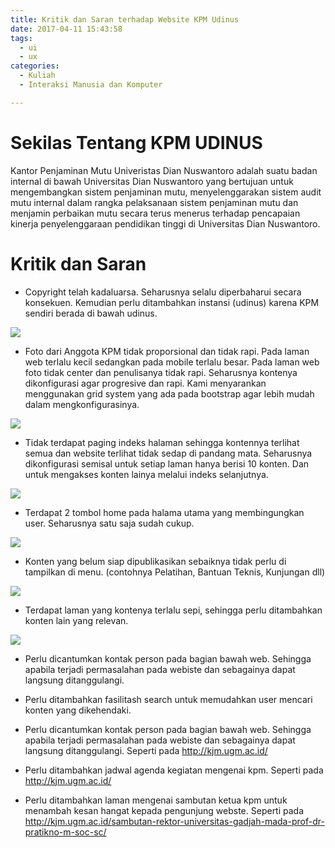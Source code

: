 ```yaml
---
title: Kritik dan Saran terhadap Website KPM Udinus
date: 2017-04-11 15:43:58
tags:
  - ui
  - ux
categories:
  - Kuliah
  - Interaksi Manusia dan Komputer

---
```


# Sekilas Tentang KPM UDINUS
Kantor Penjaminan Mutu Univeristas Dian Nuswantoro adalah suatu badan internal di bawah Universitas Dian Nuswantoro yang bertujuan untuk mengembangkan sistem penjaminan mutu, menyelenggarakan sistem audit mutu internal dalam rangka pelaksanaan sistem penjaminan mutu dan menjamin perbaikan mutu secara terus menerus terhadap pencapaian kinerja penyelenggaraan pendidikan tinggi di Universitas Dian Nuswantoro.

# Kritik dan Saran
- Copyright telah kadaluarsa. Seharusnya selalu diperbaharui secara konsekuen. Kemudian perlu ditambahkan instansi (udinus) karena KPM sendiri berada di bawah udinus.

![](/images/kritik-kpm-udinus/copyright.png)


- Foto dari Anggota KPM tidak proporsional dan tidak rapi. Pada laman web terlalu kecil sedangkan pada mobile terlalu besar. Pada laman web foto tidak center dan penulisanya tidak rapi. Seharusnya kontenya dikonfigurasi agar progresive dan rapi. Kami menyarankan menggunakan grid system yang ada pada bootstrap agar lebih mudah dalam mengkonfigurasinya.

![](/images/kritik-kpm-udinus/foto.png)


- Tidak terdapat paging indeks halaman sehingga kontennya terlihat semua dan website terlihat tidak sedap di pandang mata. Seharusnya dikonfigurasi semisal untuk setiap laman hanya berisi 10 konten. Dan untuk mengakses konten lainya melalui indeks selanjutnya.

![](/images/kritik-kpm-udinus/index.png)


- Terdapat 2 tombol home pada halama utama yang membingungkan user. Seharusnya satu saja sudah cukup.

![](/images/kritik-kpm-udinus/home.png)


- Konten yang belum siap dipublikasikan sebaiknya tidak perlu di tampilkan di menu. (contohnya Pelatihan, Bantuan Teknis, Kunjungan dll)

![](/images/kritik-kpm-udinus/cp.png)


- Terdapat laman yang kontenya terlalu sepi, sehingga perlu ditambahkan konten lain yang relevan.

![](/images/kritik-kpm-udinus/lamankosong.png)


- Perlu dicantumkan kontak person pada bagian bawah web. Sehingga apabila terjadi permasalahan pada webiste dan sebagainya dapat langsung ditanggulangi.


- Perlu ditambahkan fasilitash search untuk memudahkan user mencari konten yang dikehendaki.



- Perlu dicantumkan kontak person pada bagian bawah web. Sehingga apabila terjadi permasalahan pada webiste dan sebagainya dapat langsung ditanggulangi. Seperti pada  http://kjm.ugm.ac.id/


- Perlu ditambahkan jadwal agenda kegiatan mengenai kpm. Seperti pada http://kjm.ugm.ac.id/


- Perlu ditambahkan laman mengenai sambutan ketua kpm untuk menambah kesan hangat kepada pengunjung  webste. Seperti pada http://kjm.ugm.ac.id/sambutan-rektor-universitas-gadjah-mada-prof-dr-pratikno-m-soc-sc/
